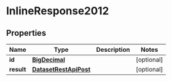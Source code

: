 # InlineResponse2012

## Properties
Name | Type | Description | Notes
------------ | ------------- | ------------- | -------------
**id** | [**BigDecimal**](BigDecimal.md) |  |  [optional]
**result** | [**DatasetRestApiPost**](DatasetRestApiPost.md) |  |  [optional]
